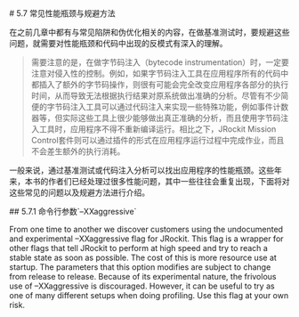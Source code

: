<a name="5.7" />
# 5.7 常见性能瓶颈与规避方法

在之前几章中都有与常见陷阱和伪优化相关的内容，在做基准测试时，要规避这些问题，就需要对性能瓶颈和代码中出现的反模式有深入的理解。

>需要注意的是，在做字节码注入（bytecode instrumentation）时，一定要注意对侵入性的控制。例如，如果字节码注入工具在应用程序所有的代码中都插入了额外的字节码操作，则很有可能会完全改变应用程序各部分的执行时间，从而导致无法根据执行结果对原系统做出准确的分析。尽管有不少简便的字节码注入工具可以通过代码注入来实现一些特殊功能，例如事件计数器等，但实际这些工具上很少能够做出真正准确的分析，而且使用字节码注入工具时，应用程序不得不重新编译运行。相比之下，JRockit Mission Control套件则可以通过插件的形式在应用程序运行过程中完成作业，而且不会差生额外的执行消耗。

一般来说，通过基准测试或代码注入分析可以找出应用程序的性能瓶颈。这些年来，本书的作者们已经处理过很多性能问题，其中一些往往会重复出现，下面将对这些常见的问题以及规避方法进行介绍。

<a name="5.7.1" />
## 5.7.1 命令行参数`–XXaggressive`

From one time to another we discover customers using the undocumented and
experimental  –XXaggressive flag for JRockit. This flag is a wrapper for other
flags that tell JRockit to perform at high speed and try to reach a stable state as
soon as possible. The cost of this is more resource use at startup. The parameters
that this option modifies are subject to change from release to release. Because
of its experimental nature, the frivolous use of  –XXaggressive is discouraged.
However, it can be useful to try as one of many different setups when doing
profiling. Use this flag at your own risk.

